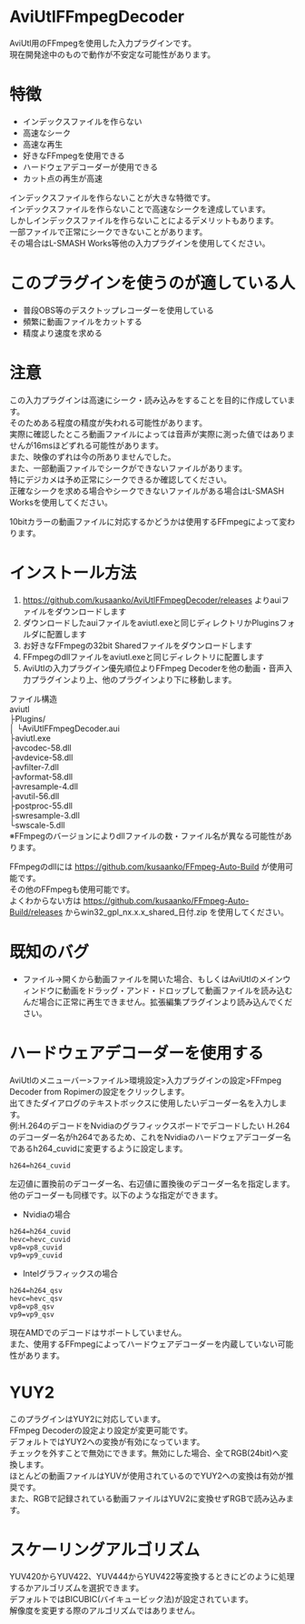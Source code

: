 # AviUtlFFmpegDecoder
 AviUtl用のFFmpegを使用した入力プラグインです。  
 現在開発途中のもので動作が不安定な可能性があります。

# 特徴
- インデックスファイルを作らない
- 高速なシーク
- 高速な再生
- 好きなFFmpegを使用できる
- ハードウェアデコーダーが使用できる
- カット点の再生が高速

インデックスファイルを作らないことが大きな特徴です。  
インデックスファイルを作らないことで高速なシークを達成しています。  
しかしインデックスファイルを作らないことによるデメリットもあります。  
一部ファイルで正常にシークできないことがあります。  
その場合はL-SMASH Works等他の入力プラグインを使用してください。  

# このプラグインを使うのが適している人
- 普段OBS等のデスクトップレコーダーを使用している
- 頻繁に動画ファイルをカットする
- 精度より速度を求める

# 注意
この入力プラグインは高速にシーク・読み込みをすることを目的に作成しています。  
そのためある程度の精度が失われる可能性があります。  
実際に確認したところ動画ファイルによっては音声が実際に測った値ではありませんが16msほどずれる可能性があります。  
また、映像のずれは今の所ありませんでした。  
また、一部動画ファイルでシークができないファイルがあります。  
特にデジカメは予め正常にシークできるか確認してください。  
正確なシークを求める場合やシークできないファイルがある場合はL-SMASH Worksを使用してください。  

10bitカラーの動画ファイルに対応するかどうかは使用するFFmpegによって変わります。  

# インストール方法
1. https://github.com/kusaanko/AviUtlFFmpegDecoder/releases よりauiファイルをダウンロードします
1. ダウンロードしたauiファイルをaviutl.exeと同じディレクトリかPluginsフォルダに配置します
1. お好きなFFmpegの32bit Sharedファイルをダウンロードします
1. FFmpegのdllファイルをaviutl.exeと同じディレクトリに配置します
1. AviUtlの入力プラグイン優先順位よりFFmpeg Decoderを他の動画・音声入力プラグインより上、他のプラグインより下に移動します。

ファイル構造  
aviutl  
├Plugins/  
│  └AviUtlFFmpegDecoder.aui  
├aviutl.exe  
├avcodec-58.dll  
├avdevice-58.dll  
├avfilter-7.dll  
├avformat-58.dll  
├avresample-4.dll  
├avutil-56.dll  
├postproc-55.dll  
├swresample-3.dll  
└swscale-5.dll  
※FFmpegのバージョンによりdllファイルの数・ファイル名が異なる可能性があります。  

FFmpegのdllには https://github.com/kusaanko/FFmpeg-Auto-Build が使用可能です。  
その他のFFmpegも使用可能です。  
よくわからない方は https://github.com/kusaanko/FFmpeg-Auto-Build/releases からwin32_gpl_nx.x.x_shared_日付.zip を使用してください。  

# 既知のバグ
- ファイル->開くから動画ファイルを開いた場合、もしくはAviUtlのメインウィンドウに動画をドラッグ・アンド・ドロップして動画ファイルを読み込むんだ場合に正常に再生できません。拡張編集プラグインより読み込んでください。

# ハードウェアデコーダーを使用する
AviUtlのメニューバー>ファイル>環境設定>入力プラグインの設定>FFmpeg Decoder from Ropimerの設定をクリックします。  
出てきたダイアログのテキストボックスに使用したいデコーダー名を入力します。  
例:H.264のデコードをNvidiaのグラフィックスボードでデコードしたい
H.264のデコーダー名がh264であるため、これをNvidiaのハードウェアデコーダー名であるh264_cuvidに変更するように設定します。  

```
h264=h264_cuvid
```
左辺値に置換前のデコーダー名、右辺値に置換後のデコーダー名を指定します。  
他のデコーダーも同様です。以下のような指定ができます。 
- Nvidiaの場合

```
h264=h264_cuvid
hevc=hevc_cuvid
vp8=vp8_cuvid
vp9=vp9_cuvid
```

- Intelグラフィックスの場合

```
h264=h264_qsv
hevc=hevc_qsv
vp8=vp8_qsv
vp9=vp9_qsv
```
現在AMDでのデコードはサポートしていません。  
また、使用するFFmpegによってハードウェアデコーダーを内蔵していない可能性があります。

# YUY2
このプラグインはYUY2に対応しています。  
FFmpeg Decoderの設定より設定が変更可能です。  
デフォルトではYUY2への変換が有効になっています。  
チェックを外すことで無効にできます。無効にした場合、全てRGB(24bit)へ変換します。  
ほとんどの動画ファイルはYUVが使用されているのでYUY2への変換は有効が推奨です。  
また、RGBで記録されている動画ファイルはYUV2に変換せずRGBで読み込みます。

# スケーリングアルゴリズム
YUV420からYUV422、YUV444からYUV422等変換するときにどのように処理するかアルゴリズムを選択できます。  
デフォルトではBICUBIC(バイキュービック法)が設定されています。  
解像度を変更する際のアルゴリズムではありません。  